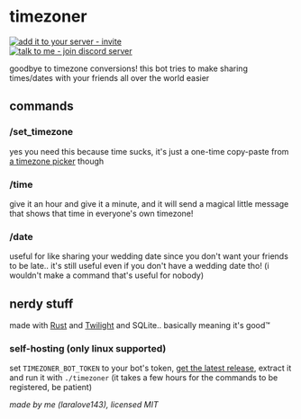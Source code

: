 # timezoner

[![add it to your server - invite](https://img.shields.io/badge/add_it_to_your_server-invite-5865F2?style=for-the-badge&logo=discord&logoColor=white)](https://discord.com/api/oauth2/authorize?client_id=909820903574106203&permissions=0&scope=bot%20applications.commands)  
[![talk to me - join discord server](https://img.shields.io/badge/talk_to_me-join-5865F2?style=for-the-badge&logo=discord&logoColor=white)](https://discord.gg/RQhskPjrGv)

goodbye to timezone conversions! this bot tries to make sharing times/dates with your friends all over the world easier

## commands
### /set_timezone
yes you need this because time sucks, it's just a one-time copy-paste from [a timezone picker](https://kevinnovak.github.io/Time-Zone-Picker) though
### /time
give it an hour and give it a minute, and it will send a magical little message that shows that time in everyone's own timezone!
### /date
useful for like sharing your wedding date since you don't want your friends to be late.. it's still useful even if you don't have a wedding date tho! (i wouldn't make a command that's useful for nobody)

## nerdy stuff
made with [Rust](https://www.rust-lang.org) and [Twilight](https://github.com/twilight-rs/twilight) and SQLite.. basically meaning it's good™️
### self-hosting (only linux supported)
set `TIMEZONER_BOT_TOKEN` to your bot's token, [get the latest release](https://github.com/laralove143/timezoner-discord-bot/releases/latest), extract it and run it with `./timezoner` (it takes a few hours for the commands to be registered, be patient)

*made by me (laralove143), licensed MIT*
